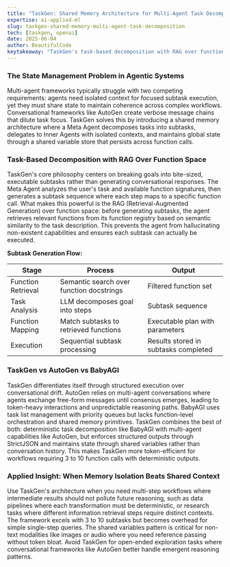 ```yaml
---
title: "TaskGen: Shared Memory Architecture for Multi-Agent Task Decomposition"
expertise: ai-applied-ml
slug: taskgen-shared-memory-multi-agent-task-decomposition
tech: [taskgen, openai]
date: 2025-06-04
author: BeautifulCode
keytakeaway: "TaskGen's task-based decomposition with RAG over function space enables reliable multi-agent execution by semantically matching user goals to available functions before generating subtask plans, while avoiding the token inefficiency of conversational frameworks through structured state management."
---
```


### The State Management Problem in Agentic Systems

Multi-agent frameworks typically struggle with two competing requirements: agents need isolated context for focused subtask execution, yet they must share state to maintain coherence across complex workflows. Conversational frameworks like AutoGen create verbose message chains that dilute task focus. TaskGen solves this by introducing a shared memory architecture where a Meta Agent decomposes tasks into subtasks, delegates to Inner Agents with isolated contexts, and maintains global state through a shared variable store that persists across function calls.

### Task-Based Decomposition with RAG Over Function Space

TaskGen's core philosophy centers on breaking goals into bite-sized, executable subtasks rather than generating conversational responses. The Meta Agent analyzes the user's task and available function signatures, then generates a subtask sequence where each step maps to a specific function call. What makes this powerful is the RAG (Retrieval-Augmented Generation) over function space: before generating subtasks, the agent retrieves relevant functions from its function registry based on semantic similarity to the task description. This prevents the agent from hallucinating non-existent capabilities and ensures each subtask can actually be executed.

**Subtask Generation Flow:**

| Stage | Process | Output |
|-------|---------|--------|
| Function Retrieval | Semantic search over function docstrings | Filtered function set |
| Task Analysis | LLM decomposes goal into steps | Subtask sequence |
| Function Mapping | Match subtasks to retrieved functions | Executable plan with parameters |
| Execution | Sequential subtask processing | Results stored in subtasks completed |

### TaskGen vs AutoGen vs BabyAGI

TaskGen differentiates itself through structured execution over conversational drift. AutoGen relies on multi-agent conversations where agents exchange free-form messages until consensus emerges, leading to token-heavy interactions and unpredictable reasoning paths. BabyAGI uses task list management with priority queues but lacks function-level orchestration and shared memory primitives. TaskGen combines the best of both: deterministic task decomposition like BabyAGI with multi-agent capabilities like AutoGen, but enforces structured outputs through StrictJSON and maintains state through shared variables rather than conversation history. This makes TaskGen more token-efficient for workflows requiring 3 to 10 function calls with deterministic outputs.

### Applied Insight: When Memory Isolation Beats Shared Context

Use TaskGen's architecture when you need multi-step workflows where intermediate results should not pollute future reasoning, such as data pipelines where each transformation must be deterministic, or research tasks where different information retrieval steps require distinct contexts. The framework excels with 3 to 10 subtasks but becomes overhead for simple single-step queries. The shared variables pattern is critical for non-text modalities like images or audio where you need reference passing without token bloat. Avoid TaskGen for open-ended exploration tasks where conversational frameworks like AutoGen better handle emergent reasoning patterns.